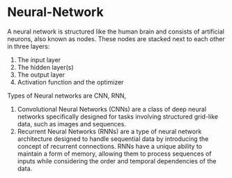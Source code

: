 # Neural-Network
A neural network is structured like the human brain and consists of artificial neurons, also known as nodes. These nodes are stacked next to each other in three layers:
1. The input layer 
2. The hidden layer(s)
3. The output layer
4. Activation function and the optimizer 

Types of Neural networks are CNN, RNN, 
 1. Convolutional Neural Networks (CNNs) are a class of deep neural networks specifically designed for tasks involving structured grid-like data, such as images and sequences.
 2. Recurrent Neural Networks (RNNs) are a type of neural network architecture designed to handle sequential data by introducing the concept of recurrent connections. RNNs have a unique ability to maintain a form of memory, allowing them to process sequences of inputs while considering the order and temporal dependencies of the data.

